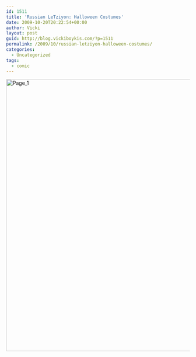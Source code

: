 ```yaml
---
id: 1511
title: 'Russian LeTziyon: Halloween Costumes'
date: 2009-10-20T20:22:54+00:00
author: Vicki
layout: post
guid: http://blog.vickiboykis.com/?p=1511
permalink: /2009/10/russian-letziyon-halloween-costumes/
categories:
  - Uncategorized
tags:
  - comic
---
```

[<img class="aligncenter size-full wp-image-1512" title="Page_1" src="http://blog.vickiboykis.com/wp-content/uploads/2009/10/Page_18.jpg" alt="Page_1" width="575" height="745" />](http://blog.vickiboykis.com/wp-content/uploads/2009/10/Page_18.jpg)